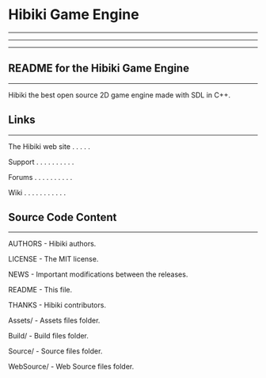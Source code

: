 # Hibiki Game Engine

---
***
---

## README for the Hibiki Game Engine

***

Hibiki the best open source 2D game engine made with SDL in C++.

## Links

***

The Hibiki web site  . . . . .

Support . . . . . . . . . .

Forums  . . . . . . . . . .

Wiki  . . . . . . . . . . .

## Source Code Content

***

AUTHORS            - Hibiki authors.

LICENSE            - The MIT license.

NEWS               - Important modifications between the releases.

README             - This file.

THANKS             - Hibiki contributors.


Assets/            - Assets files folder.

Build/             - Build files folder.

Source/            - Source files folder.

WebSource/         - Web Source files folder.
